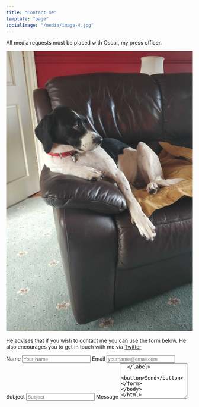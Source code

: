 ```yaml
---
title: "Contact me"
template: "page"
socialImage: "/media/image-4.jpg"
---
```


All media requests must be placed with Oscar, my press officer.

![Oscar likes to watch TV in his spare time when he's not handling media requests.](/media/oscar1.jpg)

He advises that if you wish to contact me you can use the form below. He also encourages you to get in touch with me via <a href="https://twitter.com/ShaneCarroll84">Twitter</a>

<form action="https://getform.io/f/805e51b1-9024-4c38-839f-b87f151cf3c1" method="POST">
  <label>
    Name
    <input type="text" placeholder="Your Name" name="name" id="name" />
  </label>
  <label>
    Email
    <input type="email" placeholder="yourname@email.com" name="email" id="email" />
  </label>
  <label>
    Subject
    <input type="text" placeholder="Subject" name="subject" id="subject" />
  </label>
  <label>
    Message
    <textarea name="message" id="message" rows="6" />
  </label>
  <button>Send</button>
</form>